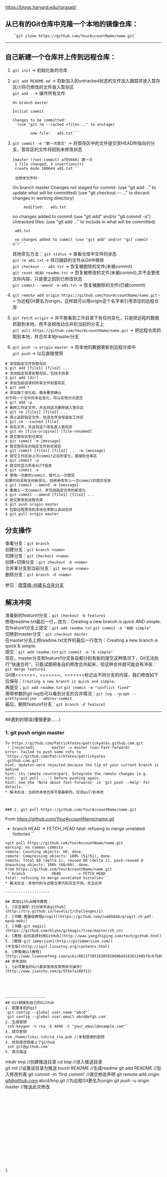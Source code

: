 https://blogs.harvard.edu/rprasad/
## 从已有的Git仓库中克隆一个本地的镜像仓库：  

        `git clone https://github.com/YourAccountName/name.git`
------------------
## 自己新建一个仓库并上传到远程仓库：
1. `git init` -> 初始化新的仓库
2. `git add README.md` -> 将新加入的untracked状态的文件加入跟踪并放入暂存区///将已修改的文件放入暂存区  
`git add .` -> 操作所有文件

    ```
    On branch master

    Initial commit

    Changes to be committed:
      (use "git rm --cached <file>..." to unstage)

            new file:   a01.txt```

3. `git commit -m "第一次提交"` -> 将暂存区中的文件提交至HEAD所指向的分支，暂存区的文件将回到未修改状态  

    ```
    [master (root-commit) af05048] 第一次
     1 file changed, 3 insertions(+)
     create mode 100644 a01.txt```

     当修改文件时:
    ```
    On branch master
    Changes not staged for commit:
      (use "git add <file>..." to update what will be committed)
      (use "git checkout -- <file>..." to discard changes in working directory)

            modified:   a01.txt

    no changes added to commit (use "git add" and/or "git commit -a")
    Untracked files:
        (use "git add <file>..." to include in what will be committed)

        a02.txt

        no changes added to commit (use "git add" and/or "git commit -a")```  
      其他常见方法：
    `git status` -> 查看仓库中文件的状态  
    `git rm a01.txt` -> 将已跟踪的文件从Git中移除  
    `git checkout -- a01.txt` -> 恢复被删除的文件(未被commit)  
    `git reset HEAD readme.txt` -> 恢复被修改的文件(未被commit),并不会更改文件内容，只是使之回到已修改状态  
    `git commit --amend -m a01.txt` -> 恢复被删除的文件(已被commit)

4. `git remote add origin https://github.com/YourAccountName/name.git` -> 为远程Git更名为origin，这样就可以用origin这个名字来引用添加的远程仓库  

5. `git fetch origin` -> 并不能看到工作目录下有任何变化，只是把远程的数据抓取到本地，而不会把改动合并到当前的分支上  
`git pull https://github.com/YourAccountName/name.git` -> 把远程仓库抓取到本地，并合并本地master分支

6. `git push -u origin master` -> 将本地的数据更新到远程仓库中  
`git push` -> 以后直接使用


```
# 添加指定文件到暂存区
$ git add [file1] [file2] ...
# 添加指定目录到暂存区，包括子目录
$ git add [dir]
# 添加当前目录的所有文件到暂存区
$ git add *
# 添加每个变化前，都会要求确认
对于同一个文件的多处变化，可以实现分次提交
$ git add -p
# 删除工作区文件，并且将这次删除放入暂存区
$ git rm [file1] [file2] ...
# 停止追踪指定文件，但该文件会保留在工作区
$ git rm --cached [file]
# 改名文件，并且将这个改名放入暂存区
$ git mv [file-original] [file-renamed]
# 提交暂存区到仓库区
$ git commit -m [message]
# 提交暂存区的指定文件到仓库区
$ git commit [file1] [file2] ... -m [message]
# 提交工作区自上次commit之后的变化，直接到仓库区
$ git commit -a
# 提交时显示所有diff信息
$ git commit -v
# 使用一次新的commit，替代上一次提交
如果代码没有任何新变化，则用来改写上一次commit的提交信息
$ git commit --amend -m [message]
# 重做上一次commit，并包括指定文件的新变化
$ git commit --amend [file1] [file2] ...
# 提交更改到远程仓库
$ git push origin master
# 拉取远程更改到本地仓库默认自动合并
$ git pull origin master
```

## 分支操作
查看分支：`git branch`  
创建分支：`git branch <name>`  
切换分支：`git checkout <name>`  
创建+切换分支：`git checkout -b <name>`  
合并某分支到当前分支：`git merge <name>`  
删除分支：`git branch -d <name>`  

参见：[廖雪峰-创建与合并分支](http://www.liaoxuefeng.com/wiki/0013739516305929606dd18361248578c67b8067c8c017b000/001375840038939c291467cc7c747b1810aab2fb8863508000)


## 解决冲突
准备新的feature1分支：`git checkout -b feature1`  
修改readme.txt最后一行，改为：Creating a new branch is quick AND simple.   
在feature1分支上提交：`git add readme.txt` `git commit -m "AND simple"`  
切换到master分支：`git checkout master`  
在master分支上把readme.txt文件的最后一行改为：Creating a new branch is quick & simple.    
提交：`git add readme.txt` `git commit -m "& simple"`    
现在，master分支和feature1分支各自都分别有新的提交这种情况下，Git无法执行“快速合并”，只能试图把各自的修改合并起来，但这种合并就可能会有冲突：`git merge feature1`   
Git用<<<<<<<，=======，>>>>>>>标记出不同分支的内容，我们修改如下后保存：`Creating a new branch is quick and simple.`  
再提交：`git add readme.txt` `git commit -m "conflict fixed"`    
用带参数的git log也可以看到分支的合并情况：`git log --graph --pretty=oneline --abbrev-commit`  
最后，删除feature1分支：`git branch -d feature1`  

----------------
##遇到的错误(慢慢更新......)
### 1. git push origin master
```
To https://github.com/PatrickYates/patrickyates.github.com.git
 ! [rejected]        master -> master (non-fast-forward)
error: failed to push some refs to 'https://github.com/PatrickYates/patrickyates
.github.com.git'
hint: Updates were rejected because the tip of your current branch is behind
hint: its remote counterpart. Integrate the remote changes (e.g.
hint: 'git pull ...') before pushing again.
hint: See the 'Note about fast-forwards' in 'git push --help' for details.```
* 解决办法：当前的本地仓库不是最新的，应该pull到本地



### 2. git pull https://github.com/YourAccountName/name.git
```
From https://github.com/YourAccountName/name.git
 * branch            HEAD       -> FETCH_HEAD
fatal: refusing to merge unrelated histories```

```
>git pull https://github.com/YourAccountName/name.git
warning: no common commits
remote: Counting objects: 60, done.
remote: Compressing objects: 100% (51/51), done.
remote: Total 60 (delta 1), reused 60 (delta 1), pack-reused 0
Unpacking objects: 100% (60/60), done.
From https://github.com/YourAccountName/name.git
 * branch            HEAD       -> FETCH_HEAD
fatal: refusing to merge unrelated histories```
* 解决办法：本地代码与远程仓库代码完全不同，无法合并  

--------------------

## 其他Github精华教程：  
1. [交互编程-15分钟学会github](http://try.github.io/levels/1/challenges/1)  
2. [书籍-重量级教程progit](https://github.com/numbbbbb/progit-zh-pdf-epub-mobi)  
3. [书籍-git magic](https://github.com/blynn/gitmagic/tree/master/zh_cn)  
4. [教程-如何高效利用GitHub](http://www.yangzhiping.com/tech/github.html)  
5. [教程-git immersion](http://gitimmersion.com/)  
[中文版](http://igit.linuxtoy.org/contents.html)
6. [廖雪峰Git教程](http://www.liaoxuefeng.com/wiki/0013739516305929606dd18361248578c67b8067c8c017b000)
## 参考资料
1. [必须要会的Git基本使用及常用命令操作](http://www.jianshu.com/p/555e7a188312)





------------------
## Git链接到自己的Github
1. 配置本机的git
`git config --global user.name "abcd"`
`git config --global user.email abcd@efgh.com`
2. 生成密钥
`ssh-keygen -t rsa -b 4096 -C "your_email@example.com"`
3. 提交密钥
vim /home/linx/.ssh/id_rsa.pub //复制里面的密钥
4. 检验是否链接上了github
`ssh git@github.com`
5. 首次推送
```
mkdir tmp      //创建推送目录
cd tmp         //进入推送目录    
git init       //设置该目录为推送
touch README   //生成readme
git add README //加入修改列表
git commit -m 'first commit' //递交修改声明
git remote add origin git@github.com:abcd/tmp.git //为远程Git更名为origin
git push -u origin master //推送此次修改
```

















1
